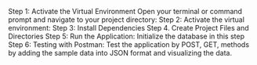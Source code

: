 Step 1: Activate the Virtual Environment
    Open your terminal or command prompt and navigate to your project directory:
Step 2: Activate the virtual environment:
Step 3: Install Dependencies
Step 4. Create Project Files and Directories
Step 5: Run the Application: Initialize the database in this step
Step 6: Testing with Postman: Test the application by POST, GET, methods by adding the sample data into JSON format and visualizing the data.
